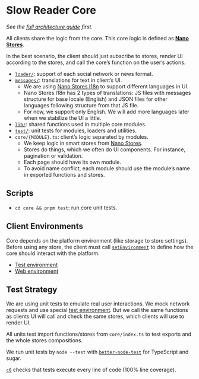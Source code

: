 # Slow Reader Core

_See the [full architecture guide](../README.md) first._

All clients share the logic from the core. This core logic is defined as **[Nano Stores](https://github.com/nanostores/nanostores)**.

In the best scenario, the client should just subscribe to stores, render UI according to the stores, and call the core’s function on the user’s actions.

- [`loader/`](./loader/): support of each social network or news format.
- [`messages/`](./messages/): translations for text in client’s UI.
  - We are using [Nano Stores I18n](https://github.com/nanostores/i18n) to
    support different languages in UI.
  - Nano Stores I18n has 2 types of translations: JS files with messages structure for base locale (English) and JSON files for other languages following structure from that JS file.
  - For now, we support only English. We will add more languages later when we stabilize the UI a little.
- [`lib/`](./lib/): shared functions used in multiple core modules.
- [`test/`](./test/): unit tests for modules, loaders and utilities.
- `core/{MODULE}.ts`: client’s logic separated by modules.
  - We keep logic in smart stores from [Nano Stores](https://github.com/nanostores/nanostores).
  - Stores do things, which we often do UI components. For instance, pagination or validation.
  - Each page should have its own module.
  - To avoid name conflict, each module should use the module’s name in exported functions and stores.

## Scripts

- `cd core && pnpm test`: run core unit tests.

## Client Environments

Core depends on the platform environment (like storage to store settings). Before using any store, the client must call [`setEnvironment`](./environment.ts) to define how the core should interact with the platform.

- [Test environment](./test/environment.ts)
- [Web environment](../web/main/environment.ts)

## Test Strategy

We are using unit tests to emulate real user interactions. We mock network requests and use special [test environment](./test/environment.ts). But we call the same functions as clients UI will call and check the same stores, which clients will use to render UI.

All units test import functions/stores from `core/index.ts` to test exports and the whole stores compositions.

We run unit tests by `node --test` with [`better-node-test`](https://github.com/ai/better-node-test) for TypeScript and sugar.

[`c8`](https://github.com/bcoe/c8) checks that tests execute every line of code (100% line coverage).
